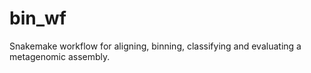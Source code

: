 # bin_wf

Snakemake workflow for aligning, binning, classifying and evaluating a metagenomic assembly.
